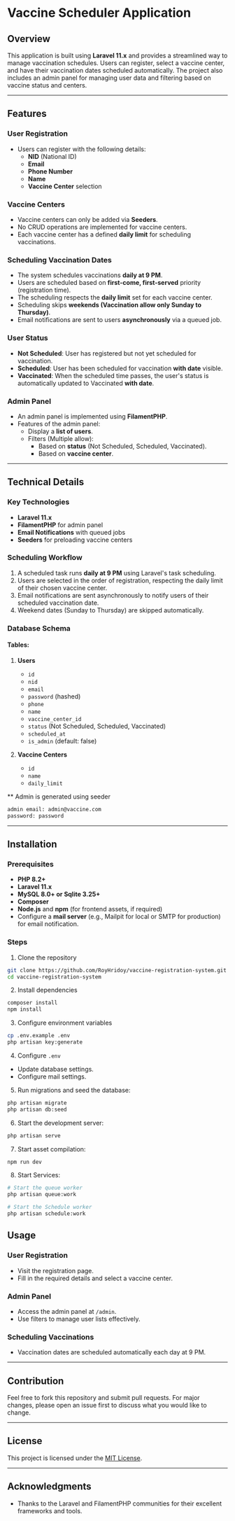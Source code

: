 # Vaccine Scheduler Application

## Overview
This application is built using **Laravel 11.x** and provides a streamlined way to manage vaccination schedules. Users can register, select a vaccine center, and have their vaccination dates scheduled automatically. The project also includes an admin panel for managing user data and filtering based on vaccine status and centers.

---

## Features

### User Registration
- Users can register with the following details:
  - **NID** (National ID)
  - **Email**
  - **Phone Number**
  - **Name**
  - **Vaccine Center** selection

### Vaccine Centers
- Vaccine centers can only be added via **Seeders**.
- No CRUD operations are implemented for vaccine centers.
- Each vaccine center has a defined **daily limit** for scheduling vaccinations.

### Scheduling Vaccination Dates
- The system schedules vaccinations **daily at 9 PM**.
- Users are scheduled based on **first-come, first-served** priority (registration time).
- The scheduling respects the **daily limit** set for each vaccine center.
- Scheduling skips **weekends (Vaccination allow only Sunday to Thursday)**.
- Email notifications are sent to users **asynchronously** via a queued job.

### User Status
- **Not Scheduled**: User has registered but not yet scheduled for vaccination.
- **Scheduled**: User has been scheduled for vaccination **with date** visible.
- **Vaccinated**: When the scheduled time passes, the user's status is automatically updated to Vaccinated **with date**.

### Admin Panel
- An admin panel is implemented using **FilamentPHP**.
- Features of the admin panel:
  - Display a **list of users**.
  - Filters (Multiple allow):
    - Based on **status** (Not Scheduled, Scheduled, Vaccinated).
    - Based on **vaccine center**.

---

## Technical Details

### Key Technologies
- **Laravel 11.x**
- **FilamentPHP** for admin panel
- **Email Notifications** with queued jobs
- **Seeders** for preloading vaccine centers

### Scheduling Workflow
1. A scheduled task runs **daily at 9 PM** using Laravel's task scheduling.
2. Users are selected in the order of registration, respecting the daily limit of their chosen vaccine center.
3. Email notifications are sent asynchronously to notify users of their scheduled vaccination date.
4. Weekend dates (Sunday to Thursday) are skipped automatically.

### Database Schema
#### Tables:
1. **Users**
   - `id`
   - `nid`
   - `email`
   - `password` (hashed)
   - `phone`
   - `name`
   - `vaccine_center_id`
   - `status` (Not Scheduled, Scheduled, Vaccinated)
   - `scheduled_at`
   - `is_admin` (default: false)


2. **Vaccine Centers**
   - `id`
   - `name`
   - `daily_limit`

** Admin is generated using seeder
```bash
admin email: admin@vaccine.com
password: password
```
---

## Installation

### Prerequisites
- **PHP 8.2+**
- **Laravel 11.x**
- **MySQL 8.0+ or Sqlite 3.25+**
- **Composer**
- **Node.js** and **npm** (for frontend assets, if required)
- Configure a **mail server** (e.g., Mailpit for local or SMTP for production) for email notification.

### Steps
1. Clone the repository
```bash
git clone https://github.com/RoyHridoy/vaccine-registration-system.git
cd vaccine-registration-system
```

2. Install dependencies
```bash
composer install
npm install
```

3. Configure environment variables
```bash
cp .env.example .env
php artisan key:generate
```

4. Configure `.env`
- Update database settings.
- Configure mail settings.

5. Run migrations and seed the database:
```bash
php artisan migrate
php artisan db:seed
```

6. Start the development server:
```bash
php artisan serve
```

7. Start asset compilation:
```bash
npm run dev
```

8. Start Services:
```bash
# Start the queue worker
php artisan queue:work

# Start the Schedule worker
php artisan schedule:work
```

## Usage

### User Registration
- Visit the registration page.
- Fill in the required details and select a vaccine center.

### Admin Panel
- Access the admin panel at `/admin`.
- Use filters to manage user lists effectively.

### Scheduling Vaccinations
- Vaccination dates are scheduled automatically each day at 9 PM.

---

## Contribution
Feel free to fork this repository and submit pull requests. For major changes, please open an issue first to discuss what you would like to change.

---

## License
This project is licensed under the [MIT License](LICENSE).

---

## Acknowledgments
- Thanks to the Laravel and FilamentPHP communities for their excellent frameworks and tools.
